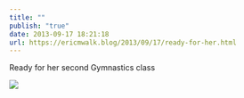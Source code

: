 ```yaml
---
title: ""
publish: "true"
date: 2013-09-17 18:21:18
url: https://ericmwalk.blog/2013/09/17/ready-for-her.html
---
```


Ready for her second Gymnastics class

![](https://ericmwalk.blog/uploads/2022/8d8ef53e76.jpg)